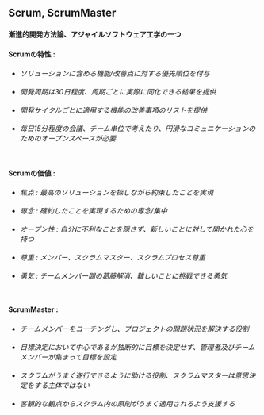 <h2>Scrum, ScrumMaster</h2>
<h4>
漸進的開発方法論、アジャイルソフトウェア工学の一つ
</h4> 


<h4>
Scrumの特性 : 
</h4>
<h6> 
 
 - ソリューションに含める機能/改善点に対する優先順位を付与<br><br> 
 - 開発周期は30日程度、周期ごとに実際に同化できる結果を提供<br><br> 
 - 開発サイクルごとに適用する機能の改善事項のリストを提供<br><br> 
 - 毎日15分程度の会議、チーム単位で考えたり、円滑なコミュニケーションのためのオープンスペースが必要<br><br> 
       
</h6>  

<h4>
Scrumの価値 : 
</h4>
<h6> 
 
 - 焦点 : 最高のソリューションを探しながら約束したことを実現<br><br> 
 - 専念 : 確約したことを実現するための専念/集中<br><br> 
 - オープン性 : 自分に不利なことを隠さず、新しいことに対して開かれた心を持つ<br><br> 
 - 尊重 : メンバー、スクラムマスター、スクラムプロセス尊重<br><br> 
 - 勇気 : チームメンバー間の葛藤解消、難しいことに挑戦できる勇気<br><br>
 
</h6>  

<h4>
ScrumMaster : 
</h4>
<h6> 
 
 - チームメンバーをコーチングし、プロジェクトの問題状況を解決する役割<br><br> 
 - 目標決定において中心であるが独断的に目標を決定せず、管理者及びチームメンバーが集まって目標を設定<br><br> 
 - スクラムがうまく遂行できるように助ける役割、スクラムマスターは意思決定をする主体ではない<br><br> 
 - 客観的な観点からスクラム内の原則がうまく適用されるよう支援する<br><br> 
 
</h6>  
